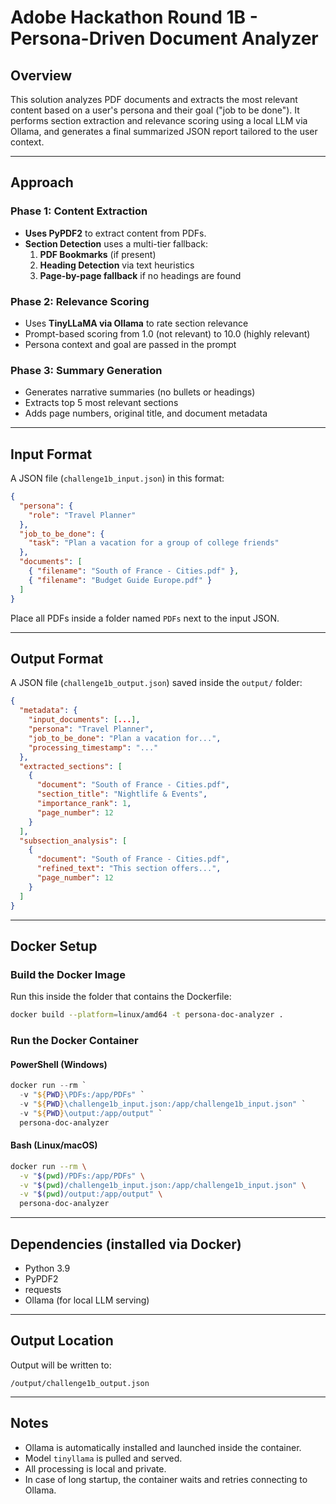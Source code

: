 # Adobe Hackathon Round 1B - Persona-Driven Document Analyzer

## Overview

This solution analyzes PDF documents and extracts the most relevant content based on a user's persona and their goal ("job to be done"). It performs section extraction and relevance scoring using a local LLM via Ollama, and generates a final summarized JSON report tailored to the user context.

---

## Approach

### Phase 1: Content Extraction

- **Uses PyPDF2** to extract content from PDFs.
- **Section Detection** uses a multi-tier fallback:
  1. **PDF Bookmarks** (if present)
  2. **Heading Detection** via text heuristics
  3. **Page-by-page fallback** if no headings are found

### Phase 2: Relevance Scoring

- Uses **TinyLLaMA via Ollama** to rate section relevance
- Prompt-based scoring from 1.0 (not relevant) to 10.0 (highly relevant)
- Persona context and goal are passed in the prompt

### Phase 3: Summary Generation

- Generates narrative summaries (no bullets or headings)
- Extracts top 5 most relevant sections
- Adds page numbers, original title, and document metadata

---

## Input Format

A JSON file (`challenge1b_input.json`) in this format:

```json
{
  "persona": {
    "role": "Travel Planner"
  },
  "job_to_be_done": {
    "task": "Plan a vacation for a group of college friends"
  },
  "documents": [
    { "filename": "South of France - Cities.pdf" },
    { "filename": "Budget Guide Europe.pdf" }
  ]
}
```

Place all PDFs inside a folder named `PDFs` next to the input JSON.

---

## Output Format

A JSON file (`challenge1b_output.json`) saved inside the `output/` folder:

```json
{
  "metadata": {
    "input_documents": [...],
    "persona": "Travel Planner",
    "job_to_be_done": "Plan a vacation for...",
    "processing_timestamp": "..."
  },
  "extracted_sections": [
    {
      "document": "South of France - Cities.pdf",
      "section_title": "Nightlife & Events",
      "importance_rank": 1,
      "page_number": 12
    }
  ],
  "subsection_analysis": [
    {
      "document": "South of France - Cities.pdf",
      "refined_text": "This section offers...",
      "page_number": 12
    }
  ]
}
```

---

## Docker Setup

### Build the Docker Image

Run this inside the folder that contains the Dockerfile:

```bash
docker build --platform=linux/amd64 -t persona-doc-analyzer .
```

### Run the Docker Container

#### PowerShell (Windows)

```powershell
docker run --rm `
  -v "${PWD}\PDFs:/app/PDFs" `
  -v "${PWD}\challenge1b_input.json:/app/challenge1b_input.json" `
  -v "${PWD}\output:/app/output" `
  persona-doc-analyzer
```

#### Bash (Linux/macOS)

```bash
docker run --rm \
  -v "$(pwd)/PDFs:/app/PDFs" \
  -v "$(pwd)/challenge1b_input.json:/app/challenge1b_input.json" \
  -v "$(pwd)/output:/app/output" \
  persona-doc-analyzer
```

---

## Dependencies (installed via Docker)

- Python 3.9
- PyPDF2
- requests
- Ollama (for local LLM serving)

---

## Output Location

Output will be written to:

```
/output/challenge1b_output.json
```

---

## Notes

- Ollama is automatically installed and launched inside the container.
- Model `tinyllama` is pulled and served.
- All processing is local and private.
- In case of long startup, the container waits and retries connecting to Ollama.




